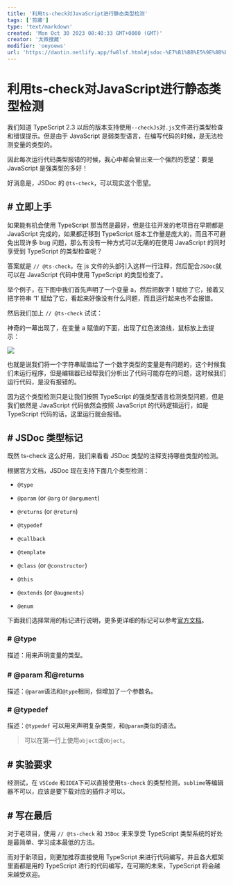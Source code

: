 ```yaml
---
title: '利用ts-check对JavaScript进行静态类型检测'
tags: ['剪藏']
type: 'text/markdown'
created: 'Mon Oct 30 2023 08:40:33 GMT+0000 (GMT)'
creator: '太微搜藏'
modifier: 'oeyoews'
url: 'https://daotin.netlify.app/fw8lsf.html#jsdoc-%E7%B1%BB%E5%9E%8B%E6%A0%87%E8%AE%B0'
---
```


# 利用ts-check对JavaScript进行静态类型检测

我们知道 TypeScript 2.3 以后的版本支持使用`--checkJs`对`.js`文件进行类型检查和错误提示。但是由于 JavaScript 是弱类型语言，在编写代码的时候，是无法检测变量的类型的。

因此每次运行代码类型报错的时候，我心中都会冒出来一个强烈的愿望：要是 JavaScript 是强类型的多好！

好消息是，JSDoc 的 `@ts-check`，可以现实这个愿望。

## # 立即上手

如果能有机会使用 TypeScript 那当然是最好，但是往往开发的老项目在早期都是 JavaScript 完成的，如果都迁移到 TypeScript 版本工作量是庞大的，而且不可避免出现许多 bug 问题，那么有没有一种方式可以无痛的在使用 JavaScript 的同时享受到 TypeScript 的类型检查呢？

答案就是 `// @ts-check`，在 js 文件的头部引入这样一行注释，然后配合`JSDoc`就可以在 JavaScript 代码中使用 TypeScript 的类型检查了。

举个例子，在下图中我们首先声明了一个变量 a，然后把数字 1 赋给了它，接着又把字符串 ‘1’ 赋给了它，看起来好像没有什么问题，而且运行起来也不会报错。

然后我们加上 `// @ts-check` 试试：

神奇的一幕出现了，在变量 a 赋值的下面，出现了红色波浪线，鼠标放上去提示：

![](https://user-images.githubusercontent.com/23518990/70406434-a92fc080-1a7b-11ea-896f-2c286548ea8b.png)

也就是说我们将一个字符串赋值给了一个数字类型的变量是有问题的，这个时候我们未运行程序，但是编辑器已经帮我们分析出了代码可能存在的问题，这时候我们运行代码，是没有报错的。

因为这个类型检测只是让我们按照 TypeScript 的强类型语言检测类型问题，但是我们依然是 JavaScript 代码依然会按照 JavaScript 的代码逻辑运行，如是 TypeScript 代码的话，这里运行就会报错。

## # JSDoc 类型标记

既然 ts-check 这么好用，我们来看看 JSDoc 类型的注释支持哪些类型的检测。

根据官方文档，JSDoc 现在支持下面几个类型检测：

* `@type`

* `@param` (or `@arg` or `@argument`)

* `@returns` (or `@return`)

* `@typedef`

* `@callback`

* `@template`

* `@class` (or `@constructor`)

* `@this`

* `@extends` (or `@augments`)

* `@enum`

下面我们选择常用的标记进行说明，更多更详细的标记可以参考[官方文档](https://www.tslang.cn/docs/handbook/type-checking-javascript-files.html)。

### # @type

描述：用来声明变量的类型。

### # @param 和@returns

描述：`@param`语法和`@type`相同，但增加了一个参数名。

### # @typedef

描述：`@typedef` 可以用来声明复杂类型，和`@param`类似的语法。

> 可以在第一行上使用`object`或`Object`。

## # 实验要求

经测试，在 `VSCode` 和`IDEA`下可以直接使用`ts-check` 的类型检测，`sublime`等编辑器不可以，应该是要下载对应的插件才可以。

## # 写在最后

对于老项目，使用 `// @ts-check` 和 `JSDoc` 来来享受 TypeScript 类型系统的好处是最简单、学习成本最低的方法。

而对于新项目，则更加推荐直接使用 TypeScript 来进行代码编写，并且各大框架里面都是用的 TypeScript 进行的代码编写，在可期的未来，TypeScript 将会越来越受欢迎。
